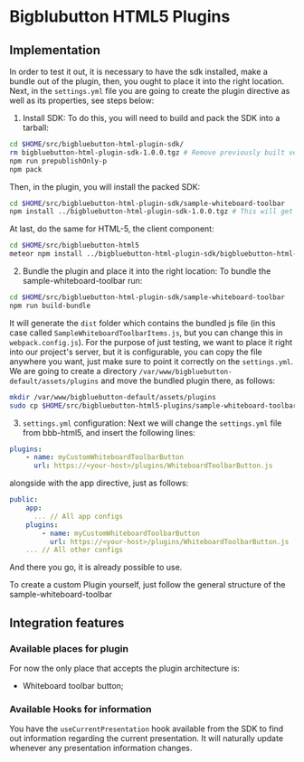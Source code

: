# Bigblubutton HTML5 Plugins

## Implementation

In order to test it out, it is necessary to have the sdk installed, make a bundle out of the plugin, then, you ought to place it into the right location. Next, in the `settings.yml` file you are going to create the plugin directive as well as its properties, see steps below:

1. Install SDK:
To do this, you will need to build and pack the SDK into a tarball:
```bash
cd $HOME/src/bigbluebutton-html-plugin-sdk/
rm bigbluebutton-html-plugin-sdk-1.0.0.tgz # Remove previously built version of SDK, ignore if there is none.
npm run prepublishOnly-p
npm pack
```
Then, in the plugin, you will install the packed SDK:
```bash
cd $HOME/src/bigbluebutton-html-plugin-sdk/sample-whiteboard-toolbar
npm install ../bigbluebutton-html-plugin-sdk-1.0.0.tgz # This will get the previously built tarball and install it
```
At last, do the same for HTML-5, the client component:
```bash
cd $HOME/src/bigbluebutton-html5
meteor npm install ../bigbluebutton-html-plugin-sdk/bigbluebutton-html-plugin-sdk-1.0.0.tgz
```

2. Bundle the plugin and place it into the right location:
To bundle the sample-whiteboard-toolbar run:
```bash
cd $HOME/src/bigbluebutton-html-plugin-sdk/sample-whiteboard-toolbar
npm run build-bundle
```

It will generate the `dist` folder which contains the bundled js file (in this case called `SampleWhiteboardToolbarItems.js`, but you can change this in `webpack.config.js`).
For the purpose of just testing, we want to place it right into our project's server, but it is configurable, you can copy the file anywhere you want, just make sure to point it correctly on the `settings.yml`. 
We are going to create a directory `/var/www/bigbluebutton-default/assets/plugins` and move the bundled plugin there, as follows:

```bash
mkdir /var/www/bigbluebutton-default/assets/plugins
sudo cp $HOME/src/bigbluebutton-html5-plugins/sample-whiteboard-toolbar/dist/SampleWhiteboardToolbarItems.js /var/www/bigbluebutton-default/assets/plugins
```

3. `settings.yml` configuration:
Next we will change the `settings.yml` file from bbb-html5, and insert the following lines:

```yaml
plugins:
    - name: myCustomWhiteboardToolbarButton
      url: https://<your-host>/plugins/WhiteboardToolbarButton.js
```

alongside with the app directive, just as follows:

```yaml
public:
    app:
      ... // All app configs
    plugins:
        - name: myCustomWhiteboardToolbarButton
          url: https://<your-host>/plugins/WhiteboardToolbarButton.js
    ... // All other configs

```

And there you go, it is already possible to use.

To create a custom Plugin yourself, just follow the general structure of the sample-whiteboard-toolbar

## Integration features

### Available places for plugin
For now the only place that accepts the plugin architecture is: 
 - Whiteboard toolbar button;

### Available Hooks for information
You have the `useCurrentPresentation` hook available from the SDK to find out information regarding the current presentation. It will naturally update whenever any presentation information changes.
